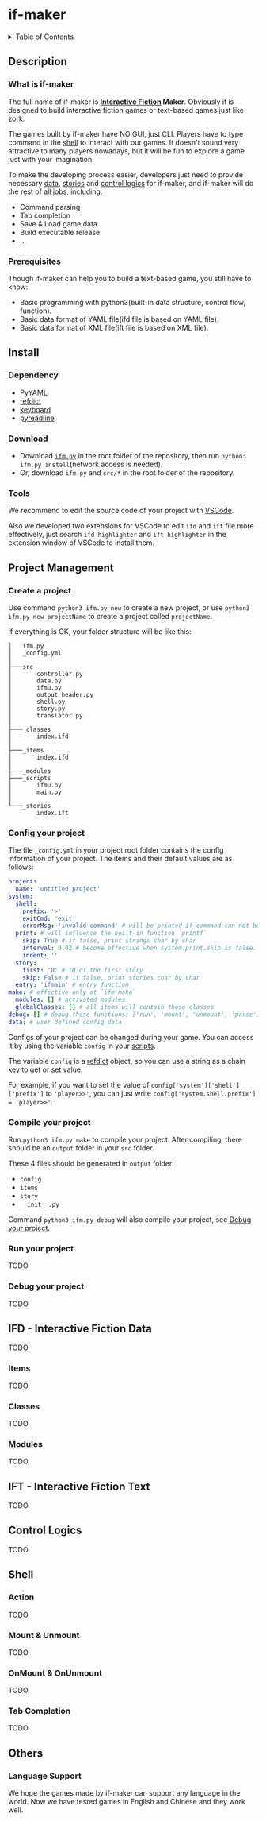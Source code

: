 # if-maker

<details>
<summary>Table of Contents</summary>

- [if-maker](#if-maker)
  - [Description](#Description)
    - [What is if-maker](#What-is-if-maker)
    - [Prerequisites](#Prerequisites)
  - [Install](#Install)
    - [Dependency](#Dependency)
    - [Download](#Download)
    - [Tools](#Tools)
  - [Project Management](#Project-Management)
    - [Create a project](#Create-a-project)
    - [Compile your project](#Compile-your-project)
    - [Run your project](#Run-your-project)
    - [Debug your project](#Debug-your-project)
  - [IFD - Interactive Fiction Data](#IFD---Interactive-Fiction-Data)
    - [Items](#Items)
    - [Classes](#Classes)
    - [Modules](#Modules)
  - [IFT - Interactive Fiction Text](#IFT---Interactive-Fiction-Text)
  - [Scripts](#Scripts)
    - [Function Call](#Function-Call)
    - [Built-in Content](#Built-in-Content)
  - [Shell](#Shell)
    - [Action](#Action)
    - [Mount & Unmount](#Mount--Unmount)
    - [OnMount & OnUnmount](#OnMount--OnUnmount)
    - [Tab Completion](#Tab-Completion)
  - [Others](#Others)
    - [Language Support](#Language-Support)

</details>

## Description

### What is if-maker

The full name of if-maker is **[Interactive Fiction](https://en.wikipedia.org/wiki/Interactive_fiction) Maker**. Obviously it is designed to build interactive fiction games or text-based games just like [zork](https://en.wikipedia.org/wiki/Zork).

The games built by if-maker have NO GUI, just CLI. Players have to type command in the [shell](#Shell) to interact with our games. It doesn't sound very attractive to many players nowadays, but it will be fun to explore a game just with your imagination.

To make the developing process easier, developers just need to provide necessary [data](#IFD---Interactive-Fiction-Data), [stories](#IFT---Interactive-Fiction-Text) and [control logics](#Scripts) for if-maker, and if-maker will do the rest of all jobs, including:

- Command parsing
- Tab completion
- Save & Load game data
- Build executable release
- ...

### Prerequisites

Though if-maker can help you to build a text-based game, you still have to know:
- Basic programming with python3(built-in data structure, control flow, function).
- Basic data format of YAML file(ifd file is based on YAML file).
- Basic data format of XML file(ift file is based on XML file).

## Install

### Dependency

- [PyYAML](https://pypi.org/project/PyYAML/)
- [refdict](https://pypi.org/project/refdict/)
- [keyboard](https://pypi.org/project/keyboard/)
- [pyreadline](https://pypi.org/project/pyreadline/)

### Download

- Download [`ifm.py`](https://raw.githubusercontent.com/DiscreteTom/if-maker/master/ifm.py) in the root folder of the repository, then run `python3 ifm.py install`(network access is needed).
- Or, download `ifm.py` and `src/*` in the root folder of the repository.

### Tools

We recommend to edit the source code of your project with [VSCode](https://code.visualstudio.com/).

Also we developed two extensions for VSCode to edit `ifd` and `ift` file more effectively, just search `ifd-highlighter` and `ift-highlighter` in the extension window of VSCode to install them.

## Project Management

### Create a project

Use command `python3 ifm.py new` to create a new project, or use `python3 ifm.py new projectName` to create a project called `projectName`.

If everything is OK, your folder structure will be like this:

```
│   ifm.py
│   _config.yml
│
├───src
│       controller.py
│       data.py
│       ifmu.py
│       output_header.py
│       shell.py
│       story.py
│       translator.py
│
├───_classes
│       index.ifd
│
├───_items
│       index.ifd
│
├───_modules
├───_scripts
│       ifmu.py
│       main.py
│
└───_stories
        index.ift
```

### Config your project

The file `_config.yml` in your project root folder contains the config information of your project. The items and their default values are as follows:

```yaml
project:
  name: 'untitled project'
system:
  shell:
    prefix: '>'
    exitCmd: 'exit'
    errorMsg: 'invalid command' # will be printed if command can not be parsed
  print: # will influence the built-in function `printf`
    skip: True # if false, print strings char by char
    interval: 0.02 # become effective when system.print.skip is false. using second as unit
    indent: ''
  story:
    first: '0' # ID of the first story
    skip: False # if false, print stories char by char
  entry: 'ifmain' # entry function
make: # effective only at `ifm make`
  modules: [] # activated modules
  globalClasses: [] # all items will contain these classes
debug: [] # debug these functions: ['run', 'mount', 'unmount', 'parse']
data: # user defined config data
```

Configs of your project can be changed during your game. You can access it by using the variable `config` in your [scripts](#Scripts).

The variable `config` is a [refdict](https://pypi.org/project/refdict/) object, so you can use a string as a chain key to get or set value.

For example, if you want to set the value of `config['system']['shell']['prefix']` to `'player>>'`, you can just write `config['system.shell.prefix'] = 'player>>'`.

### Compile your project

Run `python3 ifm.py make` to compile your project. After compiling, there should be an `output` folder in your `src` folder.

These 4 files should be generated in `output` folder:

- `config`
- `items`
- `story`
- `__init__.py`

Command `python3 ifm.py debug` will also compile your project, see [Debug your project](#Debug-your-project).

### Run your project

TODO

### Debug your project

TODO

## IFD - Interactive Fiction Data

TODO

### Items

TODO

### Classes

TODO

### Modules

TODO

## IFT - Interactive Fiction Text

TODO

## Control Logics

TODO

## Shell

### Action

TODO

### Mount & Unmount

TODO

### OnMount & OnUnmount

TODO

### Tab Completion

TODO

## Others

### Language Support

We hope the games made by if-maker can support any language in the world. Now we have tested games in English and Chinese and they work well.